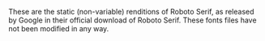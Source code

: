 These are the static (non-variable) renditions of Roboto Serif, as
released by Google in their official download of Roboto Serif.  These
fonts files have not been modified in any way.
